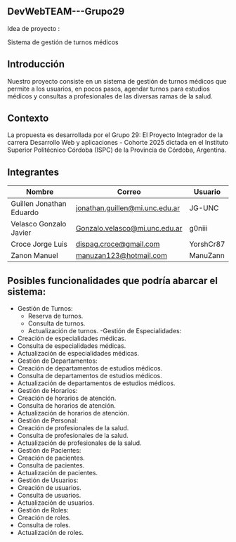 ## DevWebTEAM---Grupo29

Idea de proyecto : 

Sistema de gestión de turnos médicos

## Introducción

Nuestro proyecto consiste en un sistema de gestión de turnos médicos que permite a los usuarios, en pocos pasos, agendar turnos para estudios médicos y consultas a profesionales de las diversas ramas de la salud.


## Contexto
La propuesta es desarrollada por el Grupo 29: El Proyecto Integrador de la carrera Desarrollo Web y aplicaciones - Cohorte 2025 dictada en el Instituto Superior Politécnico Córdoba (ISPC) de la Provincia de Córdoba, Argentina.


## Integrantes

| Nombre                  | Correo                              | Usuario   |
|-------------------------|--------------------------------------|-----------|
| Guillen Jonathan Eduardo | jonathan.guillen@mi.unc.edu.ar      | JG-UNC    |
| Velasco Gonzalo Javier  | Gonzalo.velasco@mi.unc.edu.ar       | g0niii    |
| Croce Jorge Luis        | dispag.croce@gmail.com              | YorshCr87 |
| Zanon Manuel            | manuzan123@hotmail.com              | ManuZann  |


## Posibles funcionalidades que podría abarcar el sistema:

- Gestión de Turnos:
  - Reserva de turnos.
  - Consulta de turnos.
  - Actualización de turnos.
-Gestión de Especialidades:
 - Creación de especialidades médicas.
 - Consulta de especialidades médicas.
 - Actualización de especialidades médicas.
- Gestión de Departamentos:
 - Creación de departamentos de estudios médicos.
 - Consulta de departamentos de estudios médicos.
 - Actualización de departamentos de estudios médicos.
- Gestión de Horarios:
 - Creación de horarios de atención.
 - Consulta de horarios de atención.
 - Actualización de horarios de atención.
- Gestión de Personal:
 - Creación de profesionales de la salud.
 - Consulta de profesionales de la salud.
 - Actualización de profesionales de la salud.
- Gestión de Pacientes:
 - Creación de pacientes.
 - Consulta de pacientes.
 - Actualización de pacientes.
- Gestión de Usuarios:
 - Creación de usuarios.
 - Consulta de usuarios.
 - Actualización de usuarios.
- Gestión de Roles:
 - Creación de roles.
 - Consulta de roles.
 - Actualización de roles.

## 

